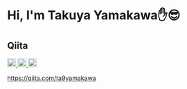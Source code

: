 # Hi, I'm Takuya Yamakawa✋😎


## Qiita
<p align="left">
  <a href="https://github.com/ta9yamakawa">
    <img height="20" src="https://img.shields.io/github/followers/yutkat?label=follow&logo=github&style=flat" />
  </a>
  <a href="http://qiita.com/ta9yamakawa">
    <img height="20" src="https://qiita-badge.apiapi.app/s/ta9yamakawa/posts.svg" />
  </a>
  <//qiita.com/ta9yamakawa">
    <img height="20" src="https://qiita-badge.apiapi.app/s/ta9yamakawa/contributions.svg" />
  </a>
</p>
 
https://qiita.com/ta9yamakawa






<!--
**ta9yamakawa/ta9yamakawa** is a ✨ _special_ ✨ repository because its `README.md` (this file) appears on your GitHub profile.

Here are some ideas to get you started:

- 🔭 I’m currently working on ...
- 🌱 I’m currently learning ...
- 👯 I’m looking to collaborate on ...
- 🤔 I’m looking for help with ...
- 💬 Ask me about ...
- 📫 How to reach me: ...
- 😄 Pronouns: ...
- ⚡ Fun fact: ...
-->
